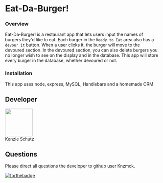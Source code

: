 # Eat-Da-Burger!  

### Overview  

 Eat-Da-Burger! is a restaurant app that lets users input the names of burgers they'd like to eat. Each burger in the `Ready to Eat` area also has a `devour it` button. When a user clicks it, the burger will move to the devoured section. In the devoured section, you can also delete burgers you no longer wish to see on the display and in the database. This app will store every burger in the database, whether devoured or not.  



 ### Installation   

This app uses node, express, MySQL, Handlebars and a homemade ORM.   


## Developer   

   <div class="CircleBadge CircleBadge--medium bg-gray-dark">
   <img src="https://avatars.githubusercontent.com/Knzmck" height="90" width="90">   
   </div>  
   Kenzie Schutz   

  ## Questions   

   Please direct all questions the developer to github user Knzmck.   


   [![forthebadge](https://forthebadge.com/images/badges/built-with-love.svg)](https://forthebadge.com)  
